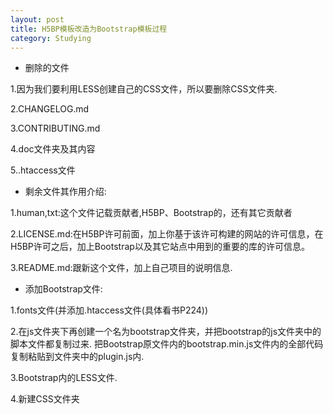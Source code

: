 ```yaml
---
layout: post
title: H5BP模板改造为Bootstrap模板过程
category: Studying
---
```


+ 删除的文件

1.因为我们要利用LESS创建自己的CSS文件，所以要删除CSS文件夹.

2.CHANGELOG.md

3.CONTRIBUTING.md

4.doc文件夹及其内容

5..htaccess文件

+ 剩余文件其作用介绍:

1.human,txt:这个文件记载贡献者,H5BP、Bootstrap的，还有其它贡献者

2.LICENSE.md:在H5BP许可前面，加上你基于该许可构建的网站的许可信息，在H5BP许可之后，加上Bootstrap以及其它站点中用到的重要的库的许可信息。

3.README.md:跟新这个文件，加上自己项目的说明信息.

+ 添加Bootstrap文件:

1.fonts文件(并添加.htaccess文件(具体看书P224))

2.在js文件夹下再创建一个名为bootstrap文件夹，并把bootstrap的js文件夹中的脚本文件都复制过来.
把Bootstrap原文件内的bootstrap.min.js文件内的全部代码复制粘贴到文件夹中的plugin.js内.

3.Bootstrap内的LESS文件.

4.新建CSS文件夹
